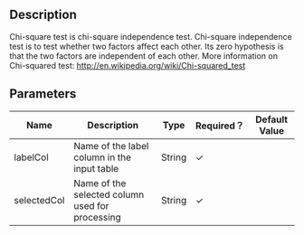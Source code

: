 ## Description
Chi-square test is chi-square independence test.
 Chi-square independence test is to test whether two factors affect each other. Its zero hypothesis is that the two
 factors are independent of each other.
 More information on Chi-squared test: http://en.wikipedia.org/wiki/Chi-squared_test

## Parameters
| Name | Description | Type | Required？ | Default Value |
| --- | --- | --- | --- | --- |
| labelCol | Name of the label column in the input table | String | ✓ |  |
| selectedCol | Name of the selected column used for processing | String | ✓ |  |


